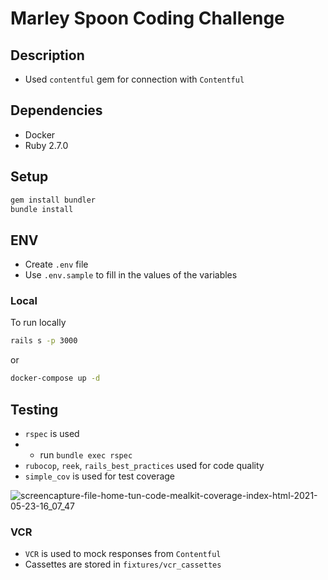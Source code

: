# Marley Spoon Coding Challenge

## Description
- Used `contentful` gem for connection with `Contentful`

## Dependencies

- Docker
- Ruby 2.7.0

## Setup

```bash
gem install bundler
bundle install
```

## ENV

- Create `.env` file
- Use `.env.sample` to fill in the values of the variables

### Local
To run locally
```bash
rails s -p 3000
```
or

```bash
docker-compose up -d
```
## Testing

- `rspec` is used
- - run `bundle exec rspec`
- `rubocop`, `reek`, `rails_best_practices` used for code quality
- `simple_cov` is used for test coverage

![screencapture-file-home-tun-code-mealkit-coverage-index-html-2021-05-23-16_07_47](https://user-images.githubusercontent.com/20577602/119254489-2b1c9680-bbe9-11eb-807f-c20f3d42b7d8.png)

### VCR

- `VCR` is used to mock responses from `Contentful`
- Cassettes are stored in `fixtures/vcr_cassettes`
